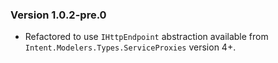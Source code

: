 ### Version 1.0.2-pre.0

- Refactored to use `IHttpEndpoint` abstraction available from `Intent.Modelers.Types.ServiceProxies` version 4+.
